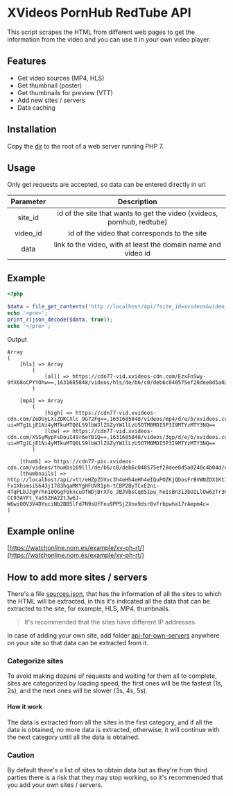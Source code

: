 # XVideos PornHub RedTube API

This script scrapes the HTML from different web pages to get the information from the video and you can use it in your own video player.

## Features

* Get video sources (MP4, HLS)
* Get thumbnail (poster)
* Get thumbnails for preview (VTT)
* Add new sites / servers
* Data caching

## Installation

Copy the [dir](/src) to the root of a web server running PHP 7.

## Usage
Only get requests are accepted, so data can be entered directly in url

| Parameter | Description |
| :---: | :---: |
| site_id  | id of the site that wants to get the video (xvideos, pornhub, redtube)  |
| video_id  | id of the video that corresponds to the site  |
| data  | link to the video, with at least the domain name and video id  |

## Example
```php
<?php

$data = file_get_contents('http://localhost/api/?site_id=xvideos&video_id=59934029');
echo '<pre>';
print_r(json_decode($data, true));
echo '</pre>';

```
Output
```
Array
(
    [hls] => Array
        (
            [all] => https://cdn77-vid.xvideos-cdn.com/EzxFnSwy-9fX68oCPYYOhw==,1631685848/videos/hls/de/b6/c0/deb6c040575ef28dee0d5a0240c4b04d/hls.m3u8
        )

    [mp4] => Array
        (
            [high] => https://cdn77-vid.xvideos-cdn.com/ZeDUyLXiZDKCXlc_9G72Fg==,1631685848/videos/mp4/d/e/b/xvideos.com_deb6c040575ef28dee0d5a0240c4b04d.mp4?ui=MTg1LjE1Ni4yMTkuMTQ0LS9lbWJlZGZyYW1lLzU5OTM0MDI5P3I9MTYzMTY3NQ==
            [low] => https://cdn77-vid.xvideos-cdn.com/XSSyMypFsDouI49r6eYB1Q==,1631685848/videos/3gp/d/e/b/xvideos.com_deb6c040575ef28dee0d5a0240c4b04d.mp4?ui=MTg1LjE1Ni4yMTkuMTQ0LS9lbWJlZGZyYW1lLzU5OTM0MDI5P3I9MTYzMTY3NQ==
        )

    [thumb] => https://cdn77-pic.xvideos-cdn.com/videos/thumbs169lll/de/b6/c0/deb6c040575ef28dee0d5a0240c4b04d/deb6c040575ef28dee0d5a0240c4b04d.25.jpg
    [thumbnails] => http://localhost/api/vtt/eHZpZGVvc3h4eHh4eHh4eIQuPOZKjQDosFrBVWNZOX1KtJt9dZbonjIEXI50IzTCrzqFJoAHlahbZQvC2DdXp-Fx1XhsmsiS643j1783hqaMKYgHFUVR1ph-tCBP2ByTCxE2ni-4TgPLbJJgPrhn10OGgFbkncuOfWDjBrXTo_JBJVbsCq85Ipu_heIsBn3i3bUILlOw6zTr3HihbIGhvlgHiZc7ZG4nU0ra1FpYV5plkTAn8SQwnPyR9mGsujpEurWSj2YRL3Nd2fAlAn-CC93AYFt_YaSS2HA2ZtJw6J-W6wiO0V3V4DYuciNb2BB5lFd7N9sUfFnu9PPSj2Xnx9dsr8vFrbpwha17rAepm4c=
)
```

## Example online

[https://watchonline.nom.es/example/xv-ph-rt/](https://watchonline.nom.es/example/xv-ph-rt/)

## How to add more sites / servers

There's a file [sources.json](src/servers/sources.json), that has the information of all the sites to which the HTML will be extracted, in this it's indicated all the data that can be extracted to the site, for example, HLS, MP4, thumbnails.

> It's recommended that the sites have different IP addresses.

In case of adding your own site, add folder [api-for-own-servers](api-for-own-servers) anywhere on your site so that data can be extracted from it.

### Categorize sites

To avoid making dozens of requests and waiting for them all to complete, sites are categorized by loading speed, the first ones will be the fastest (1s, 2s), and the next ones will be slower (3s, 4s, 5s).

#### How it work

The data is extracted from all the sites in the first category, and if all the data is obtained, no more data is extracted, otherwise, it will continue with the next category until all the data is obtained.

### Caution

By default there's a list of sites to obtain data but as they're from third parties there is a risk that they may stop working, so it's recommended that you add your own sites / servers.

